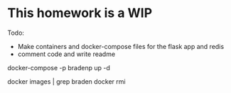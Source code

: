 # This homework is a WIP

Todo:
- Make containers and docker-compose files for the flask app and redis
- comment code and write readme

docker-compose -p bradenp up -d

docker images | grep braden
docker rmi